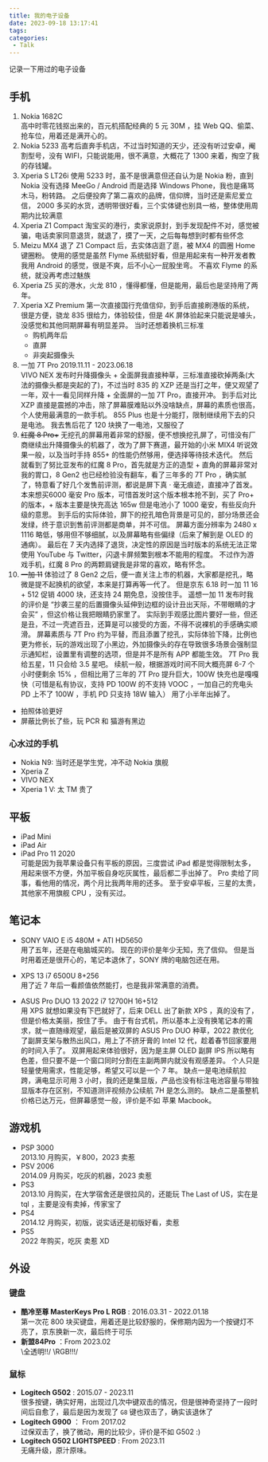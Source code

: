 ```yaml
---
title: 我的电子设备
date: 2023-09-18 13:17:41
tags: 
categories:
 - Talk
---
```


记录一下用过的电子设备

<!--more-->

## 手机

1. Nokia 1682C   
高中时零花钱抠出来的，百元机搭配经典的 5 元 30M ，挂 Web QQ、偷菜、抢车位，用着还是满开心的。
2. Nokia 5233
高考后直奔手机店，不过当时知道的天少，还没有听过安卓，阉割型号，没有 WIFI，只能说能用，很不满意，大概花了 1300 来着，掏空了我的存钱罐。
3. Xperia S LT26i
使用 5233 时，虽不是很满意但还自认为是 Nokia 粉，直到 Nokia 没有选择 MeeGo / Android 而是选择 Windows Phone，我也是痛骂木马，粉转路。
之后便投奔了第二喜欢的品牌，信仰牌，当时还是索尼爱立信， 2000 多买的水货，透明带很好看，三个实体键也别具一格，整体使用周期内比较满意
4. Xperia Z1 Compact
淘宝买的港行，卖家说原封，到手发现配件不对，感觉被骗，电话卖家同意退货，就退了，摸了一天，之后每每想到时都有些怀念
5. Meizu MX4
退了 Z1 Compact 后，去实体店逛了逛，被 MX4 的圆圈 Home 键圈粉。
使用的感觉是虽然 Flyme 系统挺好看，但是用起来有一种开发者教我用 Android 的感觉，很是不爽，后不小心一屁股坐弯。
不喜欢 Flyme 的系统，就没再考虑过魅族
6. Xperia Z5 
买的港水，火龙 810 ，懂得都懂，但是能用，最后也是坚持用了两年。
7. Xperia XZ Premium
第一次直接国行充值信仰，到手后直接刷港版的系统，很是方便，骁龙 835 很给力，体验较佳，但是 4K 屏体验起来只能说是噱头，没感觉和其他同期屏幕有明显差异。
当时还想着换机三标准
    - 购机两年后
    - 直屏
    - 非突起摄像头
8. 一加 7T Pro 2019.11.11 - 2023.06.18   
VIVO NEX 发布时升降摄像头 + 全面屏我直接种草，三标准直接砍掉两条(大法的摄像头都是突起的了)，不过当时 835 的 XZP 还是当打之年，便又观望了一年，双十一看见同样升降 + 全面屏的一加 7T Pro，直接开冲。
到手后对比 XZP 直接是震撼的冲击，除了屏幕膜难贴以外没啥缺点，屏幕的素质也很高，个人使用最满意的一款手机。
855 Plus 也是十分能打，限制继续用下去的只是电池。
我去售后花了 120 块换了一电池，又服役了
9. ~~红魔 8 Pro+~~
无挖孔的屏幕用着非常的舒服，便不想换挖孔屏了，可惜没有厂商继续出升降摄像头的机器了，改为了屏下赛道，最开始的小米 MIX4 听说效果一般，以及当时手持 855+ 的性能仍然够用，便选择等待技术迭代。
然后就看到了努比亚发布的红魔 8 Pro，首先就是方正的造型 + 直角的屏幕非常对我的胃口，8 Gen2 也已经检验没有翻车，看了三年多的 7T Pro ，确实腻了，特意看了好几个发售前评测，都说是屏下真 · 毫无痕迹，直接冲了首发。
本来想买6000 毫安 Pro 版本，可惜首发时这个版本根本抢不到，买了 Pro+ 的版本，+ 版本主要是快充高达 165w 但是电池小了 1000 毫安，有些反向升级的意思。
到手后的实际体验，屏下的挖孔暗色背景是可见的，部分场景还会发绿，终于意识到售前评测都是商单，并不可信。
屏幕方面分辨率为 2480 x 1116 略低，够用但不够细腻，以及屏幕略有些偏绿（后来了解到是 OLED 的通病）。
最后在 7 天内选择了退货，决定性的原因是当时版本的系统无法正常使用 YouTube 与 Twitter，闪退卡屏频繁到根本不能用的程度。
不过作为游戏手机，红魔 8 Pro 的两颗肩键我是非常的喜欢，略有怀念。
10. ~~一加 11~~ 
体验过了 8 Gen2 之后，便一直关注上市的机器，大家都是挖孔，略微是提不起换机的欲望，本来是打算再等一代了。
但是京东 6.18 时一加 11 16 + 512 促销 4000 块，还支持 24 期免息，没按住手。
遥想一加 11 发布时我的评价是 “抄袭三星的后置摄像头延伸到边框的设计丑出天际，不带眼睛的才会买” ，但这价格让我把眼睛扔家里了。
实际到手观感比图片要好一些，但还是丑，不过一壳遮百丑，还算是可以接受的方面，不得不说裸机的手感确实顺滑。
屏幕素质与 7T Pro 约为平替，而且添置了挖孔，实际体验下降，比例也更为修长，玩的游戏出现了小黑边，外加摄像头的存在导致很多场景会强制显示通知栏，设置里有调整的选项，但是并不是所有 APP 都能生效。
7T Pro 我给五星，11 只会给 3.5 星吧。
续航一般，根据游戏时间不同大概亮屏 6-7 个小时便剩余 15% ，但相比用了三年的 7T Pro 提升巨大，100W 快充也是嘎嘎快（可惜是私有协议，支持 PD 100W 的不支持 VOOC ，一加自己的充电头 PD 上不了 100W ，手机 PD 只支持 18W 输入）
用了小半年出掉了。
- 拍照体验更好
- 屏蔽比例长了些，玩 PCR 和 猫游有黑边

### 心水过的手机
 - Nokia N9: 当时还是学生党，冲不动 Nokia 旗舰
 - Xperia Z  
 - VIVO NEX 
 - Xperia 1 V: 太 TM 贵了

## 平板
 - iPad Mini
 - iPad Air
 - iPad Pro 11 2020  
可能是因为我苹果设备只有平板的原因，三度尝试 iPad 都是觉得限制太多，用起来很不方便，外加平板自身吃灰属性，最后都二手出掉了。
Pro 卖给了同事，看他用的情况，两个月比我两年用的还多。
至于安卓平板，三星的太贵，其他家不用旗舰 CPU ，没有买过。

## 笔记本
- SONY VAIO E
i5 480M + ATI HD5650   
用了五年，还是在电脑城买的。
现在的评价是年少无知，充了信仰。
但是当时用着还是很开心的，笔记本退休了，SONY 牌的电脑包还在用。

- XPS 13 
i7 6500U 8+256  
用了近 7 年后一看颜值依然能打，也是我非常满意的消费。

- ASUS Pro DUO 13 2022
i7 12700H 16+512  
用 XPS 就想如果没有下巴就好了，后来 DELL 出了新款 XPS ，真的没有了，但是价格太美丽，按住了手。
由于有台式机，所以基本上没有换笔记本的需求，就一直随缘观望，最后是被双屏的 ASUS Pro DUO 种草，2022 款优化了副屏支架与散热出风口，用上了不挤牙膏的 Intel 12 代，趁着春节回家要用的时间入手了。
双屏用起来体验很好，因为是主屏 OLED 副屏  IPS 所以略有色差，但只要不是一个窗口同时分割在主副两屏内就没有观感差异。
个人只是轻量使用需求，性能足够，希望又可以是一个 7 年。
缺点一是电池续航拉跨，满电显示可用 3 小时，我的还是集显版，产品也没有标注电池容量与带独显版本存在区别，不知道测评视频办公续航 7H 是怎么测的。
缺点二是虽整机价格已达万元，但屏幕感觉一般，评价是不如 苹果 Macbook。

## 游戏机
- PSP 3000  
  2013.10 月购买，￥800，2023 卖惹
- PSV 2006  
  2014.09 月购买，吃灰的机器，2023 卖惹
- PS3  
  2013.10 月购买，在大学宿舍还是很拉风的，还能玩 The Last of US，实在是 tql ，主要是没有卖掉，传家宝了
- PS4   
  2014.12 月购买，初版，说实话还是初版好看，卖惹
- PS5  
  2022 年购买，吃灰 卖惹 XD

## 外设
### 键盘
- **酷冷至尊 MasterKeys Pro L RGB** : 2016.03.31 - 2022.01.18  
第一次花 800 块买键盘，用着还是比较舒服的，保修期内因为一个按键灯不亮了，京东换新一次，最后终于可乐
- **新盟84Pro** ：From 2023.02   
\全透明!!/ \RGB!!!/ 

### 鼠标
- **Logitech G502** : 2015.07 - 2023.11  
很多按键，确实好用，出现过几次中键双击的情况，但是很神奇坚持了一段时间后自愈了，最后是因为发现了 `G8` 键也双击了，确实该退休了
- **Logitech G900** ： From 2017.02  
过保双击了，换了微动，用的比较少，评价是不如 G502 :)
- **Logitech G502 LIGHTSPEED** : From 2023.11  
无痛升级，原汁原味。
